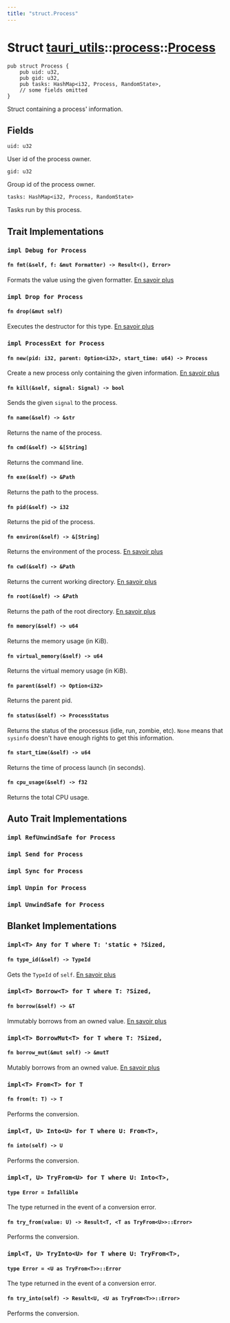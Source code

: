 ```yaml
---
title: "struct.Process"
---
```


# Struct [tauri_utils](/docs/api/rust/tauri_utils/../index.html)::​[process](/docs/api/rust/tauri_utils/index.html)::​[Process](/docs/api/rust/tauri_utils/)

    pub struct Process {
        pub uid: u32,
        pub gid: u32,
        pub tasks: HashMap<i32, Process, RandomState>,
        // some fields omitted
    }

Struct containing a process' information.

## Fields

`uid: u32`

User id of the process owner.

`gid: u32`

Group id of the process owner.

`tasks: HashMap<i32, Process, RandomState>`

Tasks run by this process.

## Trait Implementations

### `impl Debug for Process`

#### `fn fmt(&self, f: &mut Formatter) -> Result<(), Error>`

Formats the value using the given formatter. [En savoir plus](https://doc.rust-lang.org/nightly/core/fmt/trait.Debug.html#tymethod.fmt)

### `impl Drop for Process`

#### `fn drop(&mut self)`

Executes the destructor for this type. [En savoir plus](https://doc.rust-lang.org/nightly/core/ops/drop/trait.Drop.html#tymethod.drop)

### `impl ProcessExt for Process`

#### `fn new(pid: i32, parent: Option<i32>, start_time: u64) -> Process`

Create a new process only containing the given information. [En savoir plus](/docs/api/rust/tauri_utils/../../tauri_utils/process/trait.ProcessExt.html#tymethod.new)

#### `fn kill(&self, signal: Signal) -> bool`

Sends the given `signal` to the process.

#### `fn name(&self) -> &str`

Returns the name of the process.

#### `fn cmd(&self) -> &[String]`

Returns the command line.

#### `fn exe(&self) -> &Path`

Returns the path to the process.

#### `fn pid(&self) -> i32`

Returns the pid of the process.

#### `fn environ(&self) -> &[String]`

Returns the environment of the process. [En savoir plus](/docs/api/rust/tauri_utils/../../tauri_utils/process/trait.ProcessExt.html#tymethod.environ)

#### `fn cwd(&self) -> &Path`

Returns the current working directory. [En savoir plus](/docs/api/rust/tauri_utils/../../tauri_utils/process/trait.ProcessExt.html#tymethod.cwd)

#### `fn root(&self) -> &Path`

Returns the path of the root directory. [En savoir plus](/docs/api/rust/tauri_utils/../../tauri_utils/process/trait.ProcessExt.html#tymethod.root)

#### `fn memory(&self) -> u64`

Returns the memory usage (in KiB).

#### `fn virtual_memory(&self) -> u64`

Returns the virtual memory usage (in KiB).

#### `fn parent(&self) -> Option<i32>`

Returns the parent pid.

#### `fn status(&self) -> ProcessStatus`

Returns the status of the processus (idle, run, zombie, etc). `None` means that `sysinfo` doesn't have enough rights to get this information.

#### `fn start_time(&self) -> u64`

Returns the time of process launch (in seconds).

#### `fn cpu_usage(&self) -> f32`

Returns the total CPU usage.

## Auto Trait Implementations

### `impl RefUnwindSafe for Process`

### `impl Send for Process`

### `impl Sync for Process`

### `impl Unpin for Process`

### `impl UnwindSafe for Process`

## Blanket Implementations

### `impl<T> Any for T where T: 'static + ?Sized,`

#### `fn type_id(&self) -> TypeId`

Gets the `TypeId` of `self`. [En savoir plus](https://doc.rust-lang.org/nightly/core/any/trait.Any.html#tymethod.type_id)

### `impl<T> Borrow<T> for T where T: ?Sized,`

#### `fn borrow(&self) -> &T`

Immutably borrows from an owned value. [En savoir plus](https://doc.rust-lang.org/nightly/core/borrow/trait.Borrow.html#tymethod.borrow)

### `impl<T> BorrowMut<T> for T where T: ?Sized,`

#### `fn borrow_mut(&mut self) -> &mutT`

Mutably borrows from an owned value. [En savoir plus](https://doc.rust-lang.org/nightly/core/borrow/trait.BorrowMut.html#tymethod.borrow_mut)

### `impl<T> From<T> for T`

#### `fn from(t: T) -> T`

Performs the conversion.

### `impl<T, U> Into<U> for T where U: From<T>,`

#### `fn into(self) -> U`

Performs the conversion.

### `impl<T, U> TryFrom<U> for T where U: Into<T>,`

#### `type Error = Infallible`

The type returned in the event of a conversion error.

#### `fn try_from(value: U) -> Result<T, <T as TryFrom<U>>::Error>`

Performs the conversion.

### `impl<T, U> TryInto<U> for T where U: TryFrom<T>,`

#### `type Error = <U as TryFrom<T>>::Error`

The type returned in the event of a conversion error.

#### `fn try_into(self) -> Result<U, <U as TryFrom<T>>::Error>`

Performs the conversion.
